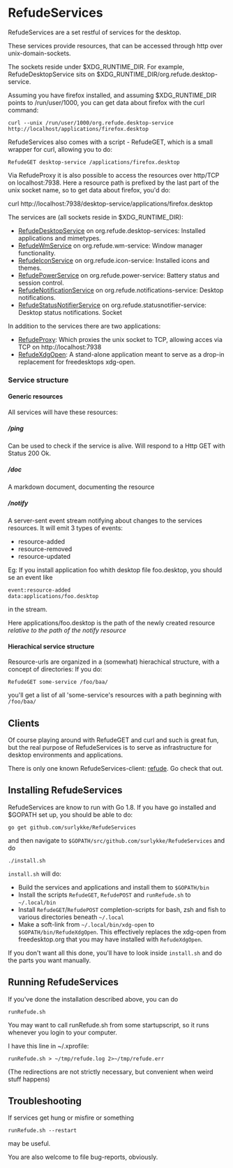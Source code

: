 # RefudeServices

RefudeServices are a set restful of services for the desktop. 

These services provide resources, that can be accessed through http over unix-domain-sockets. 

The sockets reside under $XDG_RUNTIME_DIR. For example, RefudeDesktopService sits on
$XDG_RUNTIME_DIR/org.refude.desktop-service. 

Assuming you have firefox installed, and assuming $XDG_RUNTIME_DIR points to /run/user/1000, you can get data about firefox with the curl command:

```
curl --unix /run/user/1000/org.refude.desktop-service http://localhost/applications/firefox.desktop
```

RefudeServices also comes with a script - RefudeGET, which is a small wrapper for curl, allowing you to do:

```
RefudeGET desktop-service /applications/firefox.desktop
```

Via RefudeProxy it is also possible to access the resources over http/TCP on localhost:7938. Here a resource path is prefixed by the last part of the 
unix socket name, so to get data about firefox, you'd do:

curl http://localhost:7938/desktop-service/applications/firefox.desktop

The services are (all sockets reside in $XDG_RUNTIME_DIR):

* [RefudeDesktopService](RefudeDesktopService/README.md) on org.refude.desktop-services: Installed applications and mimetypes.
* [RefudeWmService](RefudeDesktopService/windows/README.md) on org.refude.wm-service: Window manager functionality.
* [RefudeIconService](RefudeIconService/README.md) on org.refude.icon-service: Installed icons and themes.
* [RefudePowerService](RefudePowerService/README.md) on org.refude.power-service: Battery status and session control.
* [RefudeNotificationService](RefudeNotificationService/README.md) on org.refude.notifications-service: Desktop notifications.
* [RefudeStatusNotifierService](RefudeStatusNotifierService/README.md) on org.refude.statusnotifier-service: Desktop status notifications. Socket

In addition to the services there are two applications:

* [RefudeProxy](RefudeProxy/README.md): Which proxies the unix socket to TCP, allowing acces via TCP on http://localhost:7938
* [RefudeXdgOpen](RefudeXdgOpen/README.md): A stand-alone application meant to serve as a drop-in replacement for freedesktops xdg-open. 

### Service structure

#### Generic resources

All services will have these resources:

##### /ping

Can be used to check if the service is alive. Will respond to a Http GET with Status 200 Ok.

##### /doc

A markdown document, documenting the resource

##### /notify 
A server-sent event stream notifying about changes to the services resources. It will emit 3 types of events:

* resource-added
* resource-removed
* resource-updated

Eg: If you install application foo whith desktop file foo.desktop, you should se an event like
  
```
event:resource-added
data:applications/foo.desktop
```

in the stream. 

Here applications/foo.desktop is the path of the newly created resource *relative to the path of the notify resource*

#### Hierachical service structure

Resource-urls are organized in a (somewhat) hierachical structure, with a concept of directories: If you do:

```
RefudeGET some-service /foo/baa/
```

you'll get a list of all 'some-service's resources with a path beginning with `/foo/baa/`


## Clients

Of course playing around with RefudeGET and curl and such is great fun, but the real purpose of RefudeServices is to 
serve as infrastructure for desktop environments and applications.

There is only one known RefudeServices-client: [refude](https://github.com/surlykke/refude). Go check that out.

## Installing RefudeServices

RefudeServices are know to run with Go 1.8. If you have go installed and $GOPATH set up, you should be able to do:

```
go get github.com/surlykke/RefudeServices
```

and then navigate to `$GOPATH/src/github.com/surlykke/RefudeServices` and do 

```
./install.sh
```

`install.sh` will do:

* Build the services and applications and install them to `$GOPATH/bin`
* Install the scripts `RefudeGET`, `RefudePOST` and `runRefude.sh` to `~/.local/bin`
* Install `RefudeGET`/`RefudePOST` completion-scripts for bash, zsh and fish to various directories beneath `~/.local`
* Make a soft-link from `~/.local/bin/xdg-open` to `$GOPATH/bin/RefudeXdgOpen`. This effectively replaces the xdg-open 
  from freedesktop.org that you may have installed with `RefudeXdgOpen`.
 
If you don't want all this done, you'll have to look inside `install.sh` and do the parts you want manually.

## Running RefudeServices

If you've done the installation described above, you can do

```
runRefude.sh
```

You may want to call runRefude.sh from some startupscript, so it runs whenever you login to your computer.

I have this line in ~/.xprofile:

```
runRefude.sh > ~/tmp/refude.log 2>~/tmp/refude.err

```

(The redirections are not strictly necessary, but convenient when weird stuff happens)

## Troubleshooting

If services get hung or misfire or something

```
runRefude.sh --restart
```

may be useful. 

You are also welcome to file bug-reports, obviously.
